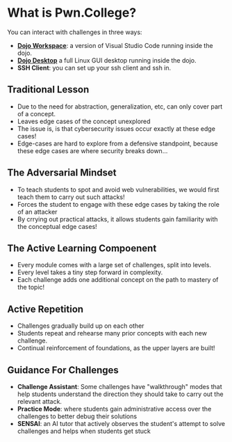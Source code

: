 # What is Pwn.College?
You can interact with challenges in three ways:

* [**Dojo Workspace**](https://pwn.college/workspace/code): a version of Visual Studio Code running inside the dojo.
* [**Dojo Desktop**](https://pwn.college/workspace/desktop) a full Linux GUI desktop running inside the dojo.
* **SSH Client**: you can set up your ssh client and ssh in.

## Traditional Lesson
* Due to the need for abstraction, generalization, etc, can only cover part of a concept.
* Leaves edge cases of the concept unexplored
* The issue is, is that cybersecurity issues occur exactly at these edge cases!
* Edge-cases are hard to explore from a defensive standpoint, because these edge cases are where security breaks down...

## The Adversarial Mindset
* To teach students to spot and avoid web vulnerabilities, we would first teach them to carry out such attacks!
* Forces the student to engage with these edge cases by taking the role of an attacker
* By crrying out practical attacks, it allows students gain familiarity with the conceptual edge cases!

## The Active Learning Compoenent
* Every module comes with a large set of challenges, split into levels.
* Every level takes a tiny step forward in complexity.
* Each challenge adds one additional concept on the path to mastery of the topic!

## Active Repetition
* Challenges gradually build up on each other
* Students repeat and rehearse many prior concepts with each new challenge.
* Continual reinforcement of foundations, as the upper layers are built!

## Guidance For Challenges
* **Challenge Assistant**: Some challenges have "walkthrough" modes that help students understand the direction they should take to carry out the relevant attack.
* **Practice Mode**: where students gain administrative access over the challenges to better debug their solutions
* **SENSAI**: an AI tutor that actively observes the student's attempt to solve challenges and helps when students get stuck

